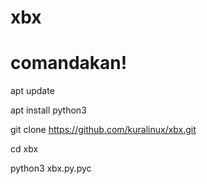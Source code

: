 # xbx








# comandakan!
apt update

apt install python3

git clone https://github.com/kuralinux/xbx.git

cd xbx

python3 xbx.py.pyc
